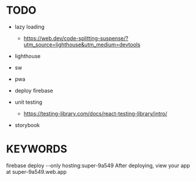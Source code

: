 # TODO

- lazy loading

  - https://web.dev/code-splitting-suspense/?utm_source=lighthouse&utm_medium=devtools

- lighthouse
- sw
- pwa

- deploy firebase

- unit testing
  - https://testing-library.com/docs/react-testing-library/intro/
- storybook

# KEYWORDS

firebase deploy --only hosting:super-9a549
After deploying, view your app at super-9a549.web.app
